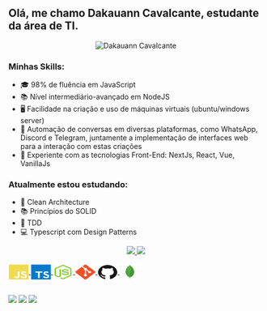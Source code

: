 ## Olá, me chamo Dakauann Cavalcante, estudante da área de TI.

<p align="center" ><img alt="Dakauann Cavalcante" src="https://raw.githubusercontent.com/MicaelliMedeiros/micaellimedeiros/master/image/computer-illustration.png"></p>

### Minhas Skills:
  - 🎓  98% de fluência em JavaScript
  - 📚  Nível intermediário-avançado em NodeJS
  - 🖥  Facilidade na criação e uso de máquinas virtuais (ubuntu/windows server)
  - 🤖  Automação de conversas em diversas plataformas, como WhatsApp, Discord e Telegram, juntamente a implementação de interfaces web para a interação com estas criações
  - 🧢 Experiente com as tecnologias Front-End: NextJs, React, Vue, VanillaJs
  
### Atualmente estou estudando:
  - 📂  Clean Architecture
  - 📚  Princípios do SOLID
  - 🧢  TDD
  - 💻  Typescript com Design Patterns

<div align="center">
  <a href="https://github.com/dakauann">
  <img height="180em" src="https://github-readme-stats.vercel.app/api?username=dakauann&show_icons=true&theme=dracula&include_all_commits=true&count_private=true"/>
  <img height="180em" src="https://github-readme-stats.vercel.app/api/top-langs/?username=dakauann&layout=compact&langs_count=7&theme=dracula"/>
</div>
<div style="display: inline_block"><br>
  <img align="center" alt="Dakauann-Js" height="30" width="40" src="https://raw.githubusercontent.com/devicons/devicon/master/icons/javascript/javascript-plain.svg">
  <img align="center" alt="Dakauann-Ts" height="30" width="40" src="https://raw.githubusercontent.com/devicons/devicon/master/icons/typescript/typescript-plain.svg">
  <img align="center" alt="Dakauann-Node" height="30" width="40" src="https://raw.githubusercontent.com/devicons/devicon/master/icons/nodejs/nodejs-original.svg">
  <img align="center" alt="Dakauann-Git" height="30" width="40" src="https://raw.githubusercontent.com/devicons/devicon/master/icons/git/git-original.svg">
  <img align="center" alt="Dakauann-GitHub" height="30" width="40" src="https://raw.githubusercontent.com/devicons/devicon/master/icons/github/github-original.svg">
  <img align="center" alt="Dakauann-MongoDB" height="30" width="40" src="https://raw.githubusercontent.com/devicons/devicon/master/icons/mongodb/mongodb-original.svg">
</div>
  
  ##
 
<div> 
  <a href="https://wa.me/558183064666" target="_blank"><img src="https://img.shields.io/badge/-WhatsApp-R17535?style=for-the-badge&logo=whatsapp&logoColor=white" target="_blank"></a>
  <a href="https://t.me/558183064666" target="_blank"><img src="https://img.shields.io/badge/-Telegram-2CA5E0?style=for-the-badge&logo=telegram&logoColor=white" target="_blank"></a>
  <a href="mailto:viniciusgdr@outlook.com" target="_blank"><img src="https://img.shields.io/badge/-GMail-%23333?style=for-the-badge&logo=gmail&logoColor=white" target="_blank"></a>
</div>
